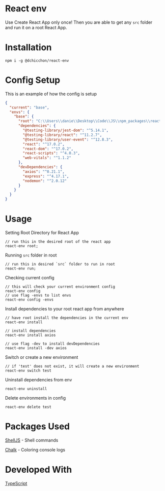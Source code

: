 # React env

Use Create React App only once! Then you are able to get any `src` folder and run it on a root React App.

# Installation

```console
npm i -g @dchicchon/react-env
```

# Config Setup

This is an example of how the config is setup

```json
{
  "current": "base",
  "envs": {
    "base": {
      "root": "C:\\Users\\danie\\Desktop\\Code\\JS\\npm_packages\\react-test",
      "dependencies": {
        "@testing-library/jest-dom": "^5.14.1",
        "@testing-library/react": "^11.2.7",
        "@testing-library/user-event": "^12.8.3",
        "react": "^17.0.2",
        "react-dom": "^17.0.2",
        "react-scripts": "^4.0.3",
        "web-vitals": "^1.1.2"
      },
      "devDependencies": {
        "axios": "^0.21.1",
        "express": "^4.17.1",
        "nodemon": "^2.0.12"
      }
    }
  }
}
```

# Usage

Setting Root Directory for React App

```console
// run this in the desired root of the react app
react-env root;
```

Running `src` folder in root

```console
// run this in desired `src` folder to run in root
react-env run;
```

Checking current config

```console
// this will check your current environment config
react-env config
// use flag -envs to list envs
react-env config -envs
```

Install dependencies to your root react app from anywhere

```console
// have root install the dependencies in the current env
react-env install

// install dependencies
react-env install axios

// use flag -dev to install devDependencies
react-env install -dev axios
```

Switch or create a new environment

```console
// if 'test' does not exist, it will create a new environment
react-env switch test
```

Uninstall dependencies from env

```console
react-env uninstall
```

Delete environments in config

```console
react-env delete test
```

# Packages Used
[ShellJS](https://github.com/shelljs/shelljs) - Shell commands

[Chalk](https://www.npmjs.com/package/chalk) - Coloring console logs

# Developed With
[TypeScript](https://www.typescriptlang.org/)

